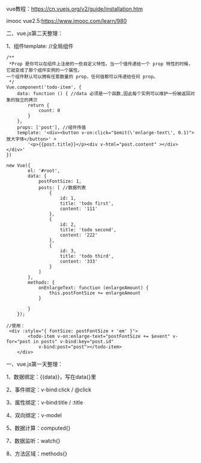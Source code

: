 vue教程：https://cn.vuejs.org/v2/guide/installation.htm

imooc vue2.5:https://www.imooc.com/learn/980

二、vue.js第二天整理：

1、组件template:
    //全局组件

    /**
     *Prop 是你可以在组件上注册的一些自定义特性。当一个值传递给一个 prop 特性的时候，它就变成了那个组件实例的一个属性。
    一个组件默认可以拥有任意数量的 prop，任何值都可以传递给任何 prop。
     */
    Vue.component('todo-item', {
        data: function () { //data 必须是一个函数,因此每个实例可以维护一份被返回对象的独立的拷贝
            return {
                count: 0
            }
        },
        props: ['post'], //组件传值
        template: '<div><button v-on:click="$emit(\'enlarge-text\', 0.1)">放大字体</button>' +
            '<p>{{post.title}}</p><div v-html="post.content" ></div></div>'
    })

    new Vue({
            el: '#root',
            data: {
                postFontSize: 1,
                posts: [ //数据列表
                    {
                        id: 1,
                        title: 'todo first',
                        content: '111'
                    },
                    {
                        id: 2,
                        title: 'todo second',
                        content: '222'
                    },
                    {
                        id: 3,
                        title: 'todo third',
                        content: '333'
                    }
                ]
            },
            methods: {
                onEnlargeText: function (enlargeAmount) {
                    this.postFontSize += enlargeAmount
                }
            
            }
        });

    //使用：
     <div :style="{ fontSize: postFontSize + 'em' }">
            <todo-item v-on:enlarge-text="postFontSize += $event" v-for="post in posts" v-bind:key="post.id"
                v-bind:post="post"></todo-item>
        </div>

一、vue.js第一天整理：

1、数据绑定：{{data}}，写在data{}里

2、事件绑定：v-bind:click   /     @click

3、属性绑定：v-bind:title   /     :title

4、双向绑定：v-model

5、数据计算：computed{}

7、数据监听：watch{}

8、方法区域：methods{}
